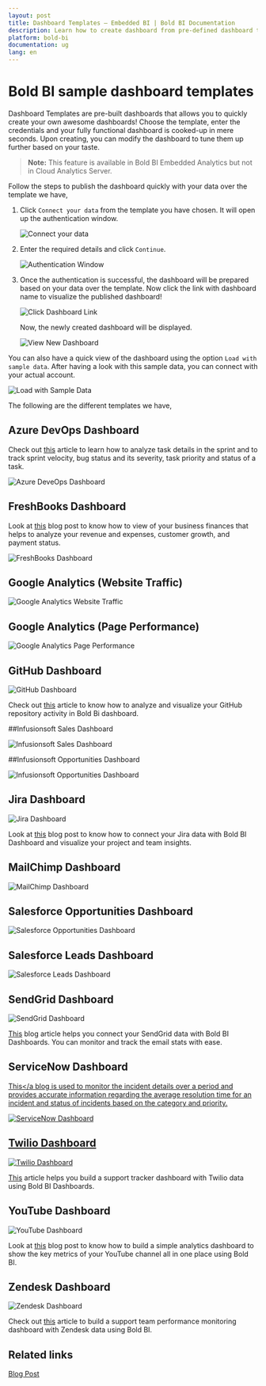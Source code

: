 ```yaml
---
layout: post
title: Dashboard Templates – Embedded BI | Bold BI Documentation
description: Learn how to create dashboard from pre-defined dashboard templates by just connecting your data in Bold BI Embedded.
platform: bold-bi
documentation: ug
lang: en
---
```

# Bold BI sample dashboard templates 

Dashboard Templates are pre-built dashboards that allows you to quickly create your own awesome dashboards! Choose the template, enter the credentials and your fully functional dashboard is cooked-up in mere seconds. Upon creating, you can modify the dashboard to tune them up further based on your taste.

> **Note:** This feature is available in Bold BI Embedded Analytics but not in Cloud Analytics Server.

Follow the steps to publish the dashboard quickly with your data over the template we have,

1. Click `Connect your data` from the template you have chosen. It will open up the authentication window.

   ![Connect your data](/static/assets/working-with-dashboards/images/jira-connect-your-data.png)

2. Enter the required details and click `Continue`.

    ![Authentication Window](/static/assets/working-with-dashboards/images/jira-authentication-window.png)

3. Once the authentication is successful, the dashboard will be prepared based on your data over the template. Now click the link with dashboard name to visualize the published dashboard!

    ![Click Dashboard Link](/static/assets/working-with-dashboards/images/new-dashboard-link.png)

    Now, the newly created dashboard will be displayed.

    ![View New Dashboard](/static/assets/working-with-dashboards/images/new-dashboard.png)

You can also have a quick view of the dashboard using the option `Load with sample data`. After having a look with this sample data, you can connect with your actual account.

![Load with Sample Data](/static/assets/working-with-dashboards/images/load-sample-data.png)

The following are the different templates we have,

## Azure DevOps Dashboard

Check out <a href="https://www.boldbi.com/blog/monitoring-azure-devops-project-performance" target="_blank">this</a> article to learn how to analyze task details in the sprint and to track sprint velocity, bug status and its severity, task priority and status of a task.

![Azure DeveOps Dashboard](/static/assets/working-with-dashboards/images/azure-devops-dashboard.png)

## FreshBooks Dashboard

Look at <a href="https://www.boldbi.com/blog/key-metrics-for-your-business-growth-with-freshbooks" target="_blank">this</a>
 blog post to know how to view of your business finances that helps to analyze your revenue and expenses, customer growth, and payment status.

![FreshBooks Dashboard](/static/assets/working-with-dashboards/images/freshbooks-dashboard.png)

## Google Analytics (Website Traffic)

![Google Analytics Website Traffic](/static/assets/working-with-dashboards/images/google-analytics-website-traffic.png)

## Google Analytics (Page Performance)

![Google Analytics Page Performance](/static/assets/working-with-dashboards/images/google-analytics-page-performance.png)

## GitHub Dashboard

![GitHub Dashboard](/static/assets/working-with-dashboards/images/github-dashboard.png)

Check out <a href="https://www.boldbi.com/blog/analyze-and-visualize-your-github-repository-statistics-data" target="_blank">this</a>
 article to know how to analyze and visualize your GitHub repository activity in Bold Bi dashboard. 

##Infusionsoft Sales Dashboard

![Infusionsoft Sales Dashboard](/static/assets/working-with-dashboards/images/infusionsoft-sales-dashboard.png)

##Infusionsoft Opportunities Dashboard

![Infusionsoft Opportunities Dashboard](/static/assets/working-with-dashboards/images/infusionsoft-opportunities-dashboard.png)

## Jira Dashboard

![Jira Dashboard](/static/assets/working-with-dashboards/images/jira-dashboard.png)

Look at <a href="https://www.boldbi.com/blog/jira-dashboard-example-with-bold-bi" target="_blank">this</a>
 blog post to know how to connect your Jira data with Bold BI Dashboard and visualize your project and team insights.

## MailChimp Dashboard

![MailChimp Dashboard](/static/assets/working-with-dashboards/images/mailchimp-dashboard.png)

## Salesforce Opportunities Dashboard

![Salesforce Opportunities Dashboard](/static/assets/working-with-dashboards/images/salesforce-opportunities-dashboard.png)

## Salesforce Leads Dashboard

![Salesforce Leads Dashboard](/static/assets/working-with-dashboards/images/salesforce-leads-dashboard.png)

## SendGrid Dashboard

![SendGrid Dashboard](/static/assets/working-with-dashboards/images/sendgrid-dashboard.png)

<a href="https://www.boldbi.com/blog/sendgrid-email-stats-tracking-example-with-bold-bi" target="_blank">This</a> blog article helps you connect your SendGrid data with Bold BI Dashboards. You can monitor and track the email stats with ease. 

## ServiceNow Dashboard

<a href="https://www.boldbi.com/blog/build-a-servicenow-incident-management-monitoring-dashboard-in-a-minute" target="_blank">This</a blog is used to monitor the incident details over a period and provides accurate information regarding the average resolution time for an incident and status of incidents based on the category and priority.

![ServiceNow Dashboard](/static/assets/working-with-dashboards/images/servicenow-dashboard.png)

## Twilio Dashboard

![Twilio Dashboard](/static/assets/working-with-dashboards/images/twilio-dashboard.png)

<a href="https://www.boldbi.com/blog/twilio-dashboard-example-with-bold-bi" target="_blank">This</a>
 article helps you build a support tracker dashboard with Twilio data using Bold BI Dashboards.

## YouTube Dashboard

![YouTube Dashboard](/static/assets/working-with-dashboards/images/youtube-dashboard.png)

Look at <a href="https://www.boldbi.com/blog/create-custom-youtube-dashboards-with-bold-bi" target="_blank">this</a>
 blog post to know how to build a simple analytics dashboard to show the key metrics of your YouTube channel all in one place using Bold BI.

## Zendesk Dashboard

![Zendesk Dashboard](/static/assets/working-with-dashboards/images/zendesk-dashboard.png)

Check out <a href="https://www.boldbi.com/blog/zendesk-dashboard-example-for-monitoring-customer-service-performance-with-bold-bi" target="_blank">this</a> article to build a support team performance monitoring dashboard with Zendesk data using Bold BI.

## Related links
 <a href="https://www.boldbi.com/blog/introduction-to-bold-bi-creating-dashboards-with-pre-defined-templates-webinar-qa" target="_blank">Blog Post</a> 